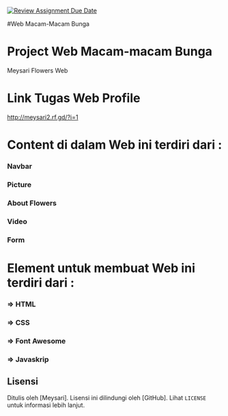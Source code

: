 [![Review Assignment Due Date](https://classroom.github.com/assets/deadline-readme-button-24ddc0f5d75046c5622901739e7c5dd533143b0c8e959d652212380cedb1ea36.svg)](https://classroom.github.com/a/6H2sAzcR)

#Web Macam-Macam Bunga

# Project Web Macam-macam Bunga

Meysari Flowers Web

# Link Tugas Web Profile

http://meysari2.rf.gd/?i=1

# Content di dalam Web ini terdiri dari :

### Navbar

### Picture

### About Flowers

### Video

### Form

# Element untuk membuat Web ini terdiri dari :

### => HTML

### => CSS

### => Font Awesome

### => Javaskrip

## Lisensi

Ditulis oleh [Meysari]. Lisensi ini dilindungi oleh [GitHub]. Lihat `LICENSE` untuk informasi lebih lanjut.

